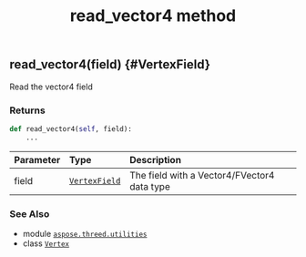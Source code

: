 ﻿---
title: read_vector4 method
second_title: Aspose.3D for Python via .NET API References
description: 
type: docs
weight: 100
url: /python-net/aspose.threed.utilities/vertex/read_vector4/
is_root: false
---

## read_vector4(field) {#VertexField}

Read the vector4 field


### Returns 





```python
def read_vector4(self, field):
    ...
```


| Parameter | Type | Description |
| :- | :- | :- |
| field | [`VertexField`](/3d/python-net/aspose.threed.utilities/vertexfield) | The field with a Vector4/FVector4 data type |



### See Also
* module [`aspose.threed.utilities`](../../)
* class [`Vertex`](/3d/python-net/aspose.threed.utilities/vertex)
